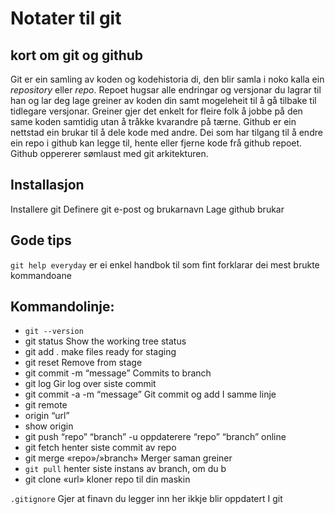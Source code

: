 # Notater til git

## kort om git og github
Git er ein samling av koden og kodehistoria di, den blir samla i noko kalla ein *repository* eller *repo*. Repoet hugsar alle endringar og versjonar du lagrar til han og lar deg lage greiner av koden din samt mogeleheit til å gå tilbake til tidlegare versjonar.
Greiner gjer det enkelt for fleire folk å jobbe på den same koden samtidig utan å tråkke kvarandre på tærne. 
Github er ein nettstad ein brukar til å dele kode med andre. Dei som har tilgang til å endre ein repo i github kan legge til, hente eller fjerne kode frå github repoet. Github oppererer sømlaust med git arkitekturen.

## Installasjon
Installere git
Definere git e-post og brukarnavn
Lage github brukar

## Gode tips
`git help everyday` er ei enkel handbok til som fint forklarar dei mest brukte kommandoane

## Kommandolinje:
- `git --version`
- git status     				    Show the working tree status
- git add .         				make files ready for staging
- git reset					        Remove from stage
- git commit -m “message” 		    Commits to branch
- git log 					        Gir log over siste commit
- git commit -a -m “message”	    Git commit og add I samme linje
- git remote
- 	origin “url”
- 	show origin
- git push “repo” “branch” -u		oppdaterere “repo” “branch” online
- git fetch 				        henter siste commit av repo
- git merge «repo»/»branch» 		Merger saman greiner
- `git pull` 				            henter siste instans av branch, om du b
- git clone «url»				    kloner repo til din maskin

`.gitignore` 
	Gjer at finavn du legger inn her ikkje blir oppdatert I git
